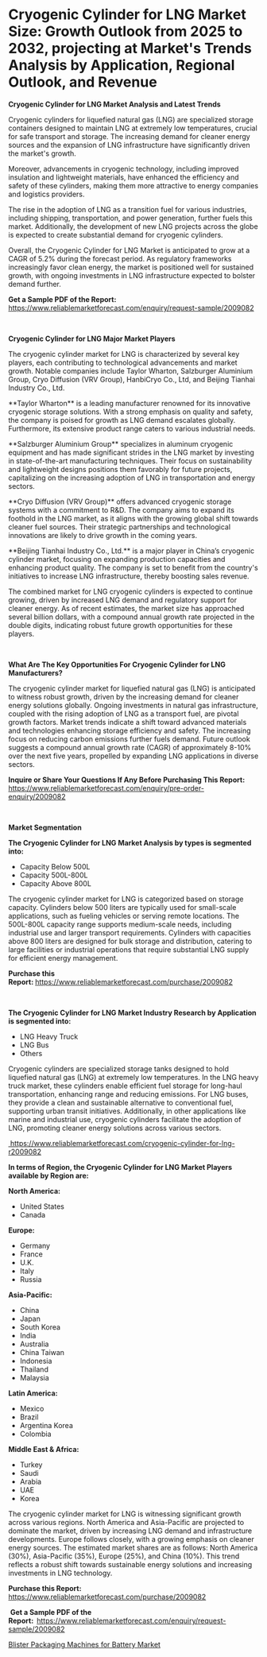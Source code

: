 <p><h1>Cryogenic Cylinder for LNG Market Size: Growth Outlook from 2025 to 2032, projecting at Market's Trends Analysis by Application, Regional Outlook, and Revenue</h1></p><p><strong>Cryogenic Cylinder for LNG Market Analysis and Latest Trends</strong></p>
<p><p>Cryogenic cylinders for liquefied natural gas (LNG) are specialized storage containers designed to maintain LNG at extremely low temperatures, crucial for safe transport and storage. The increasing demand for cleaner energy sources and the expansion of LNG infrastructure have significantly driven the market's growth. </p><p>Moreover, advancements in cryogenic technology, including improved insulation and lightweight materials, have enhanced the efficiency and safety of these cylinders, making them more attractive to energy companies and logistics providers. </p><p>The rise in the adoption of LNG as a transition fuel for various industries, including shipping, transportation, and power generation, further fuels this market. Additionally, the development of new LNG projects across the globe is expected to create substantial demand for cryogenic cylinders. </p><p>Overall, the Cryogenic Cylinder for LNG Market is anticipated to grow at a CAGR of 5.2% during the forecast period. As regulatory frameworks increasingly favor clean energy, the market is positioned well for sustained growth, with ongoing investments in LNG infrastructure expected to bolster demand further.</p></p>
<p><strong>Get a Sample PDF of the Report:&nbsp;</strong> <a href="https://www.reliablemarketforecast.com/enquiry/request-sample/2009082?utm_campaign=1833&utm_medium=2&utm_source=Github&utm_content=ia&utm_term=02032025&utm_id=cryogenic-cylinder-for-lng">https://www.reliablemarketforecast.com/enquiry/request-sample/2009082</a></p>
<p>&nbsp;</p>
<p><strong>Cryogenic Cylinder for LNG Major Market Players</strong></p>
<p><p>The cryogenic cylinder market for LNG is characterized by several key players, each contributing to technological advancements and market growth. Notable companies include Taylor Wharton, Salzburger Aluminium Group, Cryo Diffusion (VRV Group), HanbiCryo Co., Ltd, and Beijing Tianhai Industry Co., Ltd.</p><p>**Taylor Wharton** is a leading manufacturer renowned for its innovative cryogenic storage solutions. With a strong emphasis on quality and safety, the company is poised for growth as LNG demand escalates globally. Furthermore, its extensive product range caters to various industrial needs.</p><p>**Salzburger Aluminium Group** specializes in aluminum cryogenic equipment and has made significant strides in the LNG market by investing in state-of-the-art manufacturing techniques. Their focus on sustainability and lightweight designs positions them favorably for future projects, capitalizing on the increasing adoption of LNG in transportation and energy sectors.</p><p>**Cryo Diffusion (VRV Group)** offers advanced cryogenic storage systems with a commitment to R&D. The company aims to expand its foothold in the LNG market, as it aligns with the growing global shift towards cleaner fuel sources. Their strategic partnerships and technological innovations are likely to drive growth in the coming years.</p><p>**Beijing Tianhai Industry Co., Ltd.** is a major player in China’s cryogenic cylinder market, focusing on expanding production capacities and enhancing product quality. The company is set to benefit from the country's initiatives to increase LNG infrastructure, thereby boosting sales revenue.</p><p>The combined market for LNG cryogenic cylinders is expected to continue growing, driven by increased LNG demand and regulatory support for cleaner energy. As of recent estimates, the market size has approached several billion dollars, with a compound annual growth rate projected in the double digits, indicating robust future growth opportunities for these players.</p></p>
<p>&nbsp;</p>
<p><strong>What Are The Key Opportunities For Cryogenic Cylinder for LNG Manufacturers?</strong></p>
<p><p>The cryogenic cylinder market for liquefied natural gas (LNG) is anticipated to witness robust growth, driven by the increasing demand for cleaner energy solutions globally. Ongoing investments in natural gas infrastructure, coupled with the rising adoption of LNG as a transport fuel, are pivotal growth factors. Market trends indicate a shift toward advanced materials and technologies enhancing storage efficiency and safety. The increasing focus on reducing carbon emissions further fuels demand. Future outlook suggests a compound annual growth rate (CAGR) of approximately 8-10% over the next five years, propelled by expanding LNG applications in diverse sectors.</p></p>
<p><strong>Inquire or Share Your Questions If Any Before Purchasing This Report:</strong> <a href="https://www.reliablemarketforecast.com/enquiry/pre-order-enquiry/2009082?utm_campaign=1833&utm_medium=2&utm_source=Github&utm_content=ia&utm_term=02032025&utm_id=cryogenic-cylinder-for-lng">https://www.reliablemarketforecast.com/enquiry/pre-order-enquiry/2009082</a></p>
<p>&nbsp;</p>
<p><strong>Market Segmentation</strong></p>
<p><strong>The Cryogenic Cylinder for LNG Market Analysis by types is segmented into:</strong></p>
<p><ul><li>Capacity Below 500L</li><li>Capacity 500L-800L</li><li>Capacity Above 800L</li></ul></p>
<p><p>The cryogenic cylinder market for LNG is categorized based on storage capacity. Cylinders below 500 liters are typically used for small-scale applications, such as fueling vehicles or serving remote locations. The 500L-800L capacity range supports medium-scale needs, including industrial use and larger transport requirements. Cylinders with capacities above 800 liters are designed for bulk storage and distribution, catering to large facilities or industrial operations that require substantial LNG supply for efficient energy management.</p></p>
<p><strong>Purchase this Report:&nbsp;</strong><a href="https://www.reliablemarketforecast.com/purchase/2009082?utm_campaign=1833&utm_medium=2&utm_source=Github&utm_content=ia&utm_term=02032025&utm_id=cryogenic-cylinder-for-lng">https://www.reliablemarketforecast.com/purchase/2009082</a></p>
<p>&nbsp;</p>
<p><strong>The Cryogenic Cylinder for LNG Market Industry Research by Application is segmented into:</strong></p>
<p><ul><li>LNG Heavy Truck</li><li>LNG Bus</li><li>Others</li></ul></p>
<p><p>Cryogenic cylinders are specialized storage tanks designed to hold liquefied natural gas (LNG) at extremely low temperatures. In the LNG heavy truck market, these cylinders enable efficient fuel storage for long-haul transportation, enhancing range and reducing emissions. For LNG buses, they provide a clean and sustainable alternative to conventional fuel, supporting urban transit initiatives. Additionally, in other applications like marine and industrial use, cryogenic cylinders facilitate the adoption of LNG, promoting cleaner energy solutions across various sectors.</p></p>
<p><a href="https://www.reliablemarketforecast.com/cryogenic-cylinder-for-lng-r2009082?utm_campaign=1833&utm_medium=2&utm_source=Github&utm_content=ia&utm_term=02032025&utm_id=cryogenic-cylinder-for-lng">&nbsp;https://www.reliablemarketforecast.com/cryogenic-cylinder-for-lng-r2009082</a></p>
<p><strong>In terms of Region, the Cryogenic Cylinder for LNG Market Players available by Region are:</strong></p>
<p>
    <p> <strong> North America: </strong>
        <ul>
            <li>United States</li>
            <li>Canada</li>
        </ul>
        </p> 
    <p> <strong> Europe: </strong>
        <ul>
            <li>Germany</li>
            <li>France</li>
            <li>U.K.</li>
            <li>Italy</li>
            <li>Russia</li>
        </ul>
        </p> 
    <p> <strong> Asia-Pacific: </strong>
        <ul>
            <li>China</li>
            <li>Japan</li>
            <li>South Korea</li>
            <li>India</li>
            <li>Australia</li>
            <li>China Taiwan</li>
            <li>Indonesia</li>
            <li>Thailand</li>
            <li>Malaysia</li>
        </ul>
        </p> 
    <p> <strong> Latin America: </strong>
        <ul>
            <li>Mexico</li>
            <li>Brazil</li>
            <li>Argentina Korea</li>
            <li>Colombia</li>
        </ul>
        </p> 
    <p> <strong> Middle East & Africa: </strong>
        <ul>
            <li>Turkey</li>
            <li>Saudi</li>
            <li>Arabia</li>
            <li>UAE</li>
            <li>Korea</li>
        </ul>
    </p>
    </p>
<p><p>The cryogenic cylinder market for LNG is witnessing significant growth across various regions. North America and Asia-Pacific are projected to dominate the market, driven by increasing LNG demand and infrastructure developments. Europe follows closely, with a growing emphasis on cleaner energy sources. The estimated market shares are as follows: North America (30%), Asia-Pacific (35%), Europe (25%), and China (10%). This trend reflects a robust shift towards sustainable energy solutions and increasing investments in LNG technology.</p></p>
<p><strong>Purchase this Report: </strong><a href="https://www.reliablemarketforecast.com/purchase/2009082?utm_campaign=1833&utm_medium=2&utm_source=Github&utm_content=ia&utm_term=02032025&utm_id=cryogenic-cylinder-for-lng">https://www.reliablemarketforecast.com/purchase/2009082</a></p>
<p>&nbsp;<strong>Get a Sample PDF of the Report:&nbsp;&nbsp;</strong><a href="https://www.reliablemarketforecast.com/enquiry/request-sample/2009082?utm_campaign=1833&utm_medium=2&utm_source=Github&utm_content=ia&utm_term=02032025&utm_id=cryogenic-cylinder-for-lng">https://www.reliablemarketforecast.com/enquiry/request-sample/2009082</a></p>
<p><strong></strong></p>
<p><p><a href="https://github.com/FassouRP/Market-Research-Report-List-7/blob/main/blister-packaging-machines-for-battery-market.md?utm_campaign=1833&utm_medium=2&utm_source=Github&utm_content=ia&utm_term=02032025&utm_id=cryogenic-cylinder-for-lng">Blister Packaging Machines for Battery Market</a></p></p>